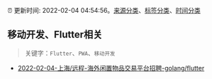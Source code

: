 :alarm_clock: 更新时间: 2022-02-04 04:54:56。[来源分类](../README.md)、[标签分类](../TAGS.md)、[时间分类](../TIMELINE.md)

## 移动开发、Flutter相关


> 关键字：`Flutter`、`PWA`、`移动开发`



- [2022-02-04-上海/远程-海外闲置物品交易平台招聘-golang/flutter](https://www.v2ex.com/t/831855) 